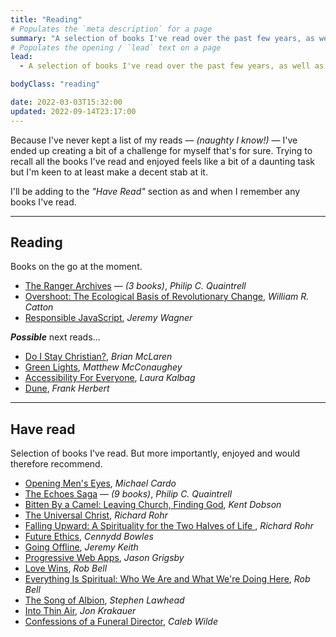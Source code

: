 ```yaml
---
title: "Reading"
# Populates the `meta description` for a page
summary: "A selection of books I've read over the past few years, as well as some books I've currently got on the go."
# Populates the opening / `lead` text on a page
lead:
  - A selection of books I've read over the past few years, as well as some books I've currently got on the go.

bodyClass: "reading"

date: 2022-03-03T15:32:00
updated: 2022-09-14T23:17:00
---
```


Because I've never kept a list of my reads &mdash; *(naughty I know!)* &mdash; I've ended up creating a bit of a challenge for myself that's for sure. Trying to recall all the books I've read and enjoyed feels like a bit of a daunting task but I'm keen to at least make a decent stab at it.

I'll be adding to the *"Have Read"* section as and when I remember any books I've read.

---

## Reading

Books on the go at the moment.

* [The Ranger Archives](https://www.philipcquaintrell.com/books) &mdash; *(3 books)*, *Philip C. Quaintrell*
* [Overshoot: The Ecological Basis of Revolutionary Change](https://www.goodreads.com/en/book/show/319810.Overshoot), *William R. Catton*
* [Responsible JavaScript](https://abookapart.com/products/responsible-javascript), *Jeremy Wagner*

***Possible*** next reads&hellip;

* [Do I Stay Christian?](https://read.macmillan.com/lp/do-i-stay-christian/), *Brian McLaren*
* [Green Lights](https://greenlights.com/), *Matthew McConaughey*
* [Accessibility For Everyone](https://abookapart.com/products/accessibility-for-everyone), *Laura Kalbag*
* [Dune](https://www.goodreads.com/book/show/44767458-dune), *Frank Herbert*

---

## Have read

Selection of books I've read. But more importantly, enjoyed and would therefore recommend.

* [Opening Men's Eyes](https://www.goodreads.com/book/show/10105541-opening-men-s-eyes), *Michael Cardo*
* [The Echoes Saga](https://www.philipcquaintrell.com/books) &mdash; *(9 books)*, *Philip C. Quaintrell*
* [Bitten By a Camel: Leaving Church, Finding God](https://www.goodreads.com/en/book/show/34763102-bitten-by-a-camel), *Kent Dobson*
* [The Universal Christ](https://universalchrist.cac.org/), *Richard Rohr*
* [Falling Upward: A Spirituality for the Two Halves of Life ](https://www.goodreads.com/en/book/show/9963483-falling-upward), *Richard Rohr*
* [Future Ethics](https://nownext.studio/future-ethics), *Cennydd Bowles*
* [Going Offline](https://abookapart.com/products/going-offline), *Jeremy Keith*
* [Progressive Web Apps](https://abookapart.com/products/progressive-web-apps), *Jason Grigsby*
* [Love Wins](https://robbell.com/book/love-wins/), *Rob Bell*
* [Everything Is Spiritual: Who We Are and What We're Doing Here](https://robbell.com/book/everything-is-spiritual/), *Rob Bell*
* [The Song of Albion](https://www.stephenlawhead.com/the-song-of-albion), *Stephen Lawhead*
* [Into Thin Air](https://www.jonkrakauer.com/books/into-thin-air-tr), *Jon Krakauer*
* [Confessions of a Funeral Director](https://www.calebwilde.com/book/), *Caleb Wilde*
